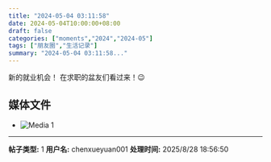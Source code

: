 ```yaml
---
title: "2024-05-04 03:11:58"
date: 2024-05-04T10:00:00+08:00
draft: false
categories: ["moments","2024","2024-05"]
tags: ["朋友圈","生活记录"]
summary: "2024-05-04 03:11:58..."
---
```


新的就业机会！
​在求职的盆友们看过来！😉

## 媒体文件

- ![Media 1](/Moments/photos/2024-05-04/202405040311580.jpg)

---

**帖子类型:** 1
**用户名:** chenxueyuan001
**处理时间:** 2025/8/28 18:56:50